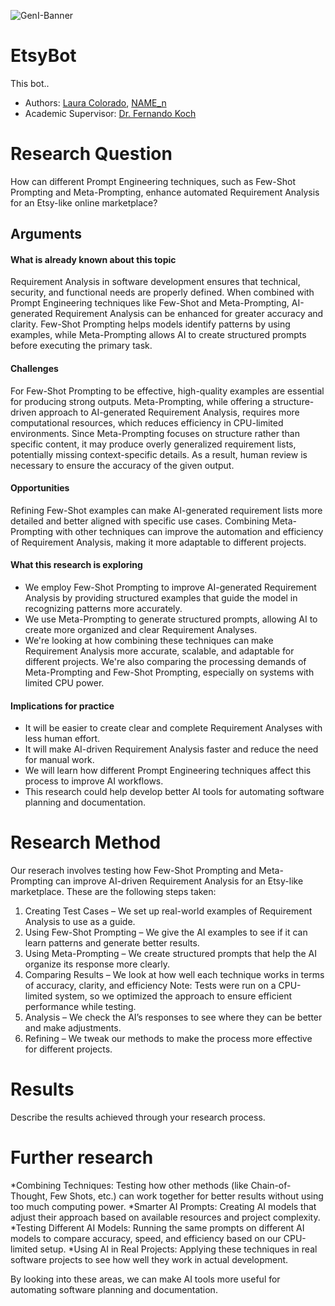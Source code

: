 ![GenI-Banner](https://github.com/genilab-fau/genial-fau.github.io/blob/8f1a2d3523f879e1082918c7bba19553cb6e7212/images/geni-lab-banner.png?raw=true)

# EtsyBot

This bot..

<!-- WHEN APPLICABLE, REMOVE THE COMMENT MARK AND COMPLETE
This is a response to the Assignment part of the COURSE.
-->

* Authors: [Laura Colorado](http://www.YOURPAGE.xxx), [NAME_n](http://www.YOURPAGE.xxx)
* Academic Supervisor: [Dr. Fernando Koch](http://www.fernandokoch.me)

  
# Research Question 

How can different Prompt Engineering techniques, such as Few-Shot Prompting and Meta-Prompting, enhance automated Requirement Analysis for an Etsy-like online marketplace?

## Arguments

#### What is already known about this topic

Requirement Analysis in software development ensures that technical, security, and functional needs are properly defined. When combined with Prompt Engineering techniques like Few-Shot and Meta-Prompting, AI-generated Requirement Analysis can be enhanced for greater accuracy and clarity. Few-Shot Prompting helps models identify patterns by using examples, while Meta-Prompting allows AI to create structured prompts before executing the primary task.

#### Challenges
For Few-Shot Prompting to be effective, high-quality examples are essential for producing strong outputs. Meta-Prompting, while offering a structure-driven approach to AI-generated Requirement Analysis, requires more computational resources, which reduces efficiency in CPU-limited environments. Since Meta-Prompting focuses on structure rather than specific content, it may produce overly generalized requirement lists, potentially missing context-specific details. As a result, human review is necessary to ensure the accuracy of the given output.

#### Opportunities
Refining Few-Shot examples can make AI-generated requirement lists more detailed and better aligned with specific use cases. Combining Meta-Prompting with other techniques can improve the automation and efficiency of Requirement Analysis, making it more adaptable to different projects.

#### What this research is exploring

* We employ Few-Shot Prompting to improve AI-generated Requirement Analysis by providing structured examples that guide the model in recognizing patterns more accurately.
* We use Meta-Prompting to generate structured prompts, allowing AI to create more organized and clear Requirement Analyses.
* We're looking at how combining these techniques can make Requirement Analysis more accurate, scalable, and adaptable for different projects. We're also comparing the processing demands of Meta-Prompting and Few-Shot Prompting, especially on systems with limited CPU power.

#### Implications for practice

* It will be easier to create clear and complete Requirement Analyses with less human effort.
* It will make AI-driven Requirement Analysis faster and reduce the need for manual work.
* We will learn how different Prompt Engineering techniques affect this process to improve AI workflows.
* This research could help develop better AI tools for automating software planning and documentation.

# Research Method

Our reserach involves testing how Few-Shot Prompting and Meta-Prompting can improve AI-driven Requirement Analysis for an Etsy-like marketplace. These are the following steps taken:

1. Creating Test Cases – We set up real-world examples of Requirement Analysis to use as a guide.
2. Using Few-Shot Prompting – We give the AI examples to see if it can learn patterns and generate better results.
3. Using Meta-Prompting – We create structured prompts that help the AI organize its response more clearly.
4. Comparing Results – We look at how well each technique works in terms of accuracy, clarity, and efficiency
   Note: Tests were run on a CPU-limited system, so we optimized the approach to ensure efficient performance while testing.
6. Analysis – We check the AI’s responses to see where they can be better and make adjustments.
7. Refining  – We tweak our methods to make the process more effective for different projects.

# Results

Describe the results achieved through your research process.

# Further research

*Combining Techniques: Testing how other methods (like Chain-of-Thought, Few Shots, etc.) can work together for better results without using too much computing power.
*Smarter AI Prompts: Creating AI models that adjust their approach based on available resources and project complexity.
*Testing Different AI Models: Running the same prompts on different AI models to compare accuracy, speed, and efficiency based on our CPU-limited setup.
*Using AI in Real Projects: Applying these techniques in real software projects to see how well they work in actual development.

By looking into these areas, we can make AI tools more useful for automating software planning and documentation.
